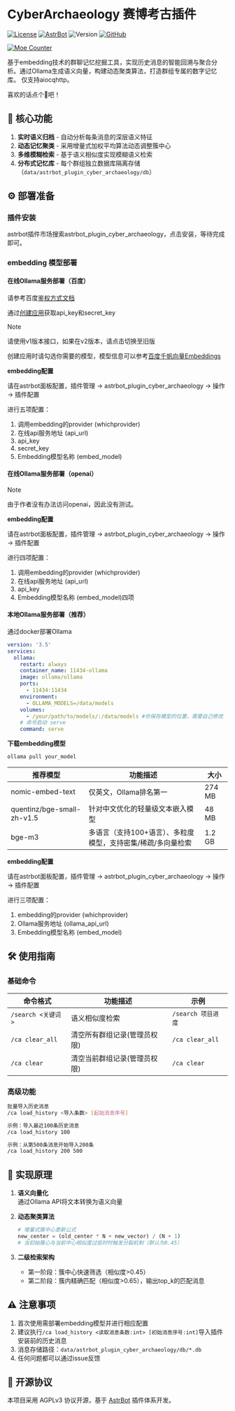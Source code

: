 
# CyberArchaeology 赛博考古插件

[![License](https://img.shields.io/badge/License-AGPL%20v3-orange.svg)](https://opensource.org/licenses/AGPL-3.0) [![AstrBot](https://img.shields.io/badge/AstrBot-3.5%2B-blue.svg)](https://github.com/Soulter/AstrBot) ![Version](https://img.shields.io/badge/Version-3.0-success) [![GitHub](https://img.shields.io/badge/author-AnYan-blue)](https://github.com/TheAnyan)

[![Moe Counter](https://count.getloli.com/@cyberArchaeology?name=cyberArchaeology&theme=nixietube-1&padding=7&offset=0&align=top&scale=1&pixelated=1&darkmode=auto)](https://github.com/TheAnyan/astrbot_plugin_cyber_archaeology)


基于embedding技术的群聊记忆挖掘工具，实现历史消息的智能回溯与聚合分析。通过Ollama生成语义向量，构建动态聚类算法，打造群组专属的数字记忆库。
仅支持aiocqhttp。

喜欢的话点个🌟吧！

## 🌟 核心功能

1. **实时语义归档** - 自动分析每条消息的深层语义特征
2. **动态记忆聚类** - 采用增量式加权平均算法动态调整簇中心
3. **多维模糊检索** - 基于语义相似度实现模糊语义检索
4. **分布式记忆库** - 每个群组独立数据库隔离存储（`data/astrbot_plugin_cyber_archaeology/db`）

## ⚙️ 部署准备
### 插件安装
astrbot插件市场搜索astrbot_plugin_cyber_archaeology，点击安装，等待完成即可。


### embedding 模型部署

#### 在线Ollama服务部署（百度）

请参考百度[鉴权方式文档](https://cloud.baidu.com/doc/WENXINWORKSHOP/s/Dlkm79mnx#%E5%9F%BA%E4%BA%8E%E5%AE%89%E5%85%A8%E8%AE%A4%E8%AF%81aksk%E7%AD%BE%E5%90%8D%E8%AE%A1%E7%AE%97%E8%AE%A4%E8%AF%81)

通过[创建应用](https://console.bce.baidu.com/qianfan/ais/console/applicationConsole/application/v1)获取api_key和secret_key

> [!NOTE]
> 
> 请使用v1版本接口，如果在v2版本，请点击切换至旧版
> 
> 创建应用时请勾选你需要的模型，模型信息可以参考[百度千帆向量Embeddings](https://cloud.baidu.com/doc/WENXINWORKSHOP/s/alj562vvu)

**embedding配置**

请在astrbot面板配置，插件管理 -> astrbot_plugin_cyber_archaeology -> 操作 -> 插件配置

进行五项配置：
1. 调用embedding的provider (whichprovider)
2. 在线api服务地址 (api_url)
3. api_key
4. secret_key
5. Embedding模型名称 (embed_model)


#### 在线Ollama服务部署（openai）
> [!NOTE]
> 
> 由于作者没有办法访问openai，因此没有测试。


**embedding配置**

请在astrbot面板配置，插件管理 -> astrbot_plugin_cyber_archaeology -> 操作 -> 插件配置

进行四项配置：
1. 调用embedding的provider (whichprovider)
2. 在线api服务地址 (api_url)
3. api_key
4. Embedding模型名称 (embed_model)四项




#### 本地Ollama服务部署（推荐）

通过docker部署Ollama

```yaml
version: '3.5'
services:
  ollama:
    restart: always
    container_name: 11434-ollama
    image: ollama/ollama
    ports:
      - 11434:11434
    environment:
      - OLLAMA_MODELS=/data/models
    volumes:
      - /your/path/to/models/:/data/models #你保存模型的位置，需要自己修改
    # 命令启动 serve
    command: serve
```

**下载embedding模型**

```bash
ollama pull your_model
```


| 推荐模型                       | 功能描述                             | 大小     |
|----------------------------|----------------------------------|--------|
| nomic-embed-text        | 仅英文，Ollama排名第一                   | 274 MB |
| quentinz/bge-small-zh-v1.5 | 针对中文优化的轻量级文本嵌入模型                 | 48 MB  |
| bge-m3                  | 多语言（支持100+语言）、多粒度模型，支持密集/稀疏/多向量检索 | 1.2 GB |



**embedding配置**

请在astrbot面板配置，插件管理 -> astrbot_plugin_cyber_archaeology -> 操作 -> 插件配置

进行三项配置：
1. embedding的provider (whichprovider)
2. Ollama服务地址 (ollama_api_url)
3. Embedding模型名称 (embed_model)


## 🛠️ 使用指南
### 基础命令
| 命令格式                      | 功能描述                     | 示例                     |
|----------------------------|--------------------------|------------------------|
| `/search <关键词>`          | 语义相似度检索               | `/search 项目进度`       |
| `/ca clear_all`            | 清空所有群组记录(管理员权限)   | `/ca clear_all`         |
| `/ca clear`                | 清空当前群组记录(管理员权限)   | `/ca clear`             |

### 高级功能
```bash
批量导入历史消息
/ca load_history <导入条数> [起始消息序号]

示例：导入最近100条历史消息
/ca load_history 100

示例：从第500条消息开始导入200条
/ca load_history 200 500
```

## 🧠 实现原理
1. **语义向量化**  
   通过Ollama API将文本转换为语义向量

2. **动态聚类算法**  
   ```python
   # 增量式簇中心更新公式
   new_center = (old_center * N + new_vector) / (N + 1)
   # 当初始簇心与当前中心相似度过低时时触发分裂机制（默认为0.45）
   ```

3. **二级检索架构**  
   - 第一阶段：簇中心快速筛选（相似度>0.45）
   - 第二阶段：簇内精确匹配（相似度>0.65），输出top_k的匹配消息

## ⚠️ 注意事项
1. 首次使用需部署embedding模型并进行相应配置
2. 建议执行`/ca load_history <读取消息条数:int> [初始消息序号:int]`导入插件安装前的历史消息
3. 消息存储路径：`data/astrbot_plugin_cyber_archaeology/db/*.db`
4. 任何问题都可以通过issue反馈


## 📜 开源协议
本项目采用 AGPLv3 协议开源，基于 [AstrBot](https://github.com/AstrBotDevs/AstrBot) 插件体系开发。
